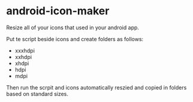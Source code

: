 # android-icon-maker
Resize all of your icons that used in your android app. 

Put te script beside icons and create folders as follows:
- xxxhdpi
- xxhdpi
- xhdpi
- hdpi
- mdpi

Then run the scrpit and icons automatically reszied and copied in folders based on standard sizes.
